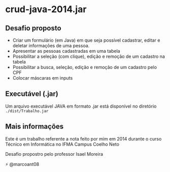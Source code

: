 ﻿# crud-java-2014.jar
## Desafio proposto
- Criar um formulário (em Java) em que seja possível cadastrar, editar e deletar informações de uma pessoa.
- Apresentar as pessoas cadastradas em uma tabela
- Possibilitar a seleção (com clique), edição e remoção de um cadastro na tabela
- Possibilitar a busca, seleção, edição e remoção de um cadastro pelo CPF
- Colocar máscaras em inputs

## Executável (.jar)
Um arquivo executável JAVA em formato .jar está disponível no diretório `./dist/Trabalho.jar`

## Mais informações
Este é um trabalho referente a nota feito por mim em 2014 durante o curso Técnico em Informática no IFMA Campus Coelho Neto

Desafio propostro pelo professor Isael Moreira

⚡ @marcoant08
